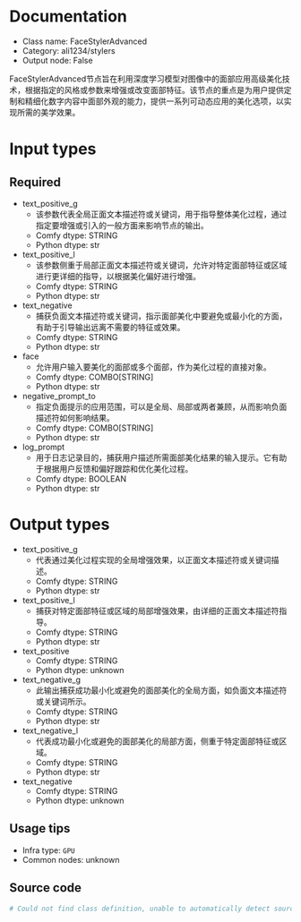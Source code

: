 
# Documentation
- Class name: FaceStylerAdvanced
- Category: ali1234/stylers
- Output node: False

FaceStylerAdvanced节点旨在利用深度学习模型对图像中的面部应用高级美化技术，根据指定的风格或参数来增强或改变面部特征。该节点的重点是为用户提供定制和精细化数字内容中面部外观的能力，提供一系列可动态应用的美化选项，以实现所需的美学效果。

# Input types
## Required
- text_positive_g
    - 该参数代表全局正面文本描述符或关键词，用于指导整体美化过程，通过指定要增强或引入的一般方面来影响节点的输出。
    - Comfy dtype: STRING
    - Python dtype: str
- text_positive_l
    - 该参数侧重于局部正面文本描述符或关键词，允许对特定面部特征或区域进行更详细的指导，以根据美化偏好进行增强。
    - Comfy dtype: STRING
    - Python dtype: str
- text_negative
    - 捕获负面文本描述符或关键词，指示面部美化中要避免或最小化的方面，有助于引导输出远离不需要的特征或效果。
    - Comfy dtype: STRING
    - Python dtype: str
- face
    - 允许用户输入要美化的面部或多个面部，作为美化过程的直接对象。
    - Comfy dtype: COMBO[STRING]
    - Python dtype: str
- negative_prompt_to
    - 指定负面提示的应用范围，可以是全局、局部或两者兼顾，从而影响负面描述符如何影响结果。
    - Comfy dtype: COMBO[STRING]
    - Python dtype: str
- log_prompt
    - 用于日志记录目的，捕获用户描述所需面部美化结果的输入提示。它有助于根据用户反馈和偏好跟踪和优化美化过程。
    - Comfy dtype: BOOLEAN
    - Python dtype: str

# Output types
- text_positive_g
    - 代表通过美化过程实现的全局增强效果，以正面文本描述符或关键词描述。
    - Comfy dtype: STRING
    - Python dtype: str
- text_positive_l
    - 捕获对特定面部特征或区域的局部增强效果，由详细的正面文本描述符指导。
    - Comfy dtype: STRING
    - Python dtype: str
- text_positive
    - Comfy dtype: STRING
    - Python dtype: unknown
- text_negative_g
    - 此输出捕获成功最小化或避免的面部美化的全局方面，如负面文本描述符或关键词所示。
    - Comfy dtype: STRING
    - Python dtype: str
- text_negative_l
    - 代表成功最小化或避免的面部美化的局部方面，侧重于特定面部特征或区域。
    - Comfy dtype: STRING
    - Python dtype: str
- text_negative
    - Comfy dtype: STRING
    - Python dtype: unknown


## Usage tips
- Infra type: `GPU`
- Common nodes: unknown


## Source code
```python
# Could not find class definition, unable to automatically detect source code
```

